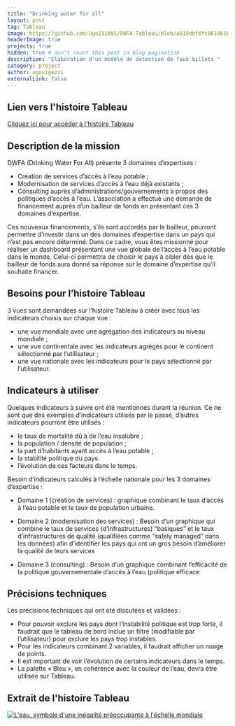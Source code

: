 ```yaml
---
title: "Drinking water for all"
layout: post
tag: Tableau
image: https://github.com/Ugo231091/DWFA-Tableau/blob/a819dbf6fc861961b3a98106dad8366e3417807d/Images/DWFA.png
headerImage: true
projects: true
hidden: true # don't count this post in blog pagination
description: "Elaboration d'un modèle de détection de faux billets "
category: project
author: ugovigezzi
externalLink: false
---
```


## Lien vers l'histoire Tableau

[Cliquez ici pour accéder à l'histoire Tableau](https://public.tableau.com/views/DWFA_16364682880280/Histoire1?:language=fr-FR&:display_count=n&:origin=viz_share_link)

## Description de la mission 

DWFA (Drinking Water For All)  présente 3 domaines d’expertises :
* Création de services d’accès à l’eau potable ;
* Modernisation de services d’accès à l’eau déjà existants ;
* Consulting auprès d’administrations/gouvernements à propos des politiques d’accès à l’eau.
L’association a effectué une demande de financement auprès d’un bailleur de fonds en présentant ces
3 domaines d’expertise.

Ces nouveaux financements, s’ils sont accordés par le bailleur, pourront permettre d’investir dans un
des domaines d’expertise dans un pays qui n’est pas encore déterminé.
Dans ce cadre, vous êtes missionné pour réaliser un dashboard présentant une vue globale de l’accès à
l’eau potable dans le monde. Celui-ci permettra de choisir le pays à cibler dès que le bailleur de fonds
aura donné sa réponse sur le domaine d’expertise qu’il souhaite financer.

## Besoins pour l’histoire Tableau

3 vues sont demandées sur l’histoire Tableau à créer avec tous les
indicateurs choisis sur chaque vue :
* une vue mondiale avec une agrégation des indicateurs au niveau
mondiale ;
* une vue continentale avec les indicateurs agrégés pour le continent
sélectionné par l’utilisateur ;
* une vue nationale avec les indicateurs pour le pays sélectionné par
l’utilisateur.

## Indicateurs à utiliser

Quelques indicateurs à suivre ont été mentionnés durant la réunion. Ce ne
sont que des exemples d’indicateurs utilisés par le passé, d’autres
indicateurs pourront être utilisés :
* le taux de mortalité dû à de l’eau insalubre ;
* la population / densité de population ;
* la part d’habitants ayant accès à l’eau potable ;
* la stabilité politique du pays.
* l’évolution de ces facteurs dans le temps.

Besoin d’indicateurs calculés à l’échelle nationale pour les 3 domaines
d’expertise :
* Domaine 1 (création de services) : graphique combinant le taux
d’accès à l’eau potable et le taux de population urbaine.

* Domaine 2 (modernisation des services) : Besoin d’un graphique
qui combine le taux de services (d’infrastructures) “basiques” et le
taux d’infrastructures de qualité (qualifiées comme “safely managed”
dans les données) afin d’identifier les pays qui ont un gros besoin
d’améliorer la qualité de leurs services
* Domaine 3 (consulting) : Besoin d’un graphique combinant
l’efficacité de la politique gouvernementale d’accès à l’eau (politique
efficace

## Précisions techniques

Les précisions techniques qui ont été discutées et validées :
* Pour pouvoir exclure les pays dont l’instabilité politique est trop
forte, il faudrait que le tableau de bord inclue un filtre (modifiable par
l’utilisateur) pour exclure les pays trop instables.
* Pour les indicateurs combinant 2 variables, il faudrait afficher un
nuage de points.
* Il est important de voir l’évolution de certains indicateurs dans le
temps.
* La palette « Bleu », en cohérence avec la couleur de l’eau, devra être
utilisée sur Tableau.

## Extrait de l'histoire Tableau 

<div class='tableauPlaceholder' id='viz1636470105573' style='position: relative'><noscript><a href='#'><img alt='L&#39;eau, symbole d&#39;une inégalité préoccupante à l&#39;échelle mondiale  ' src='https:&#47;&#47;public.tableau.com&#47;static&#47;images&#47;DW&#47;DWFA_16364682880280&#47;Histoire1&#47;1_rss.png' style='border: none' /></a></noscript><object class='tableauViz'  style='display:none;'><param name='host_url' value='https%3A%2F%2Fpublic.tableau.com%2F' /> <param name='embed_code_version' value='3' /> <param name='site_root' value='' /><param name='name' value='DWFA_16364682880280&#47;Histoire1' /><param name='tabs' value='no' /><param name='toolbar' value='yes' /><param name='static_image' value='https:&#47;&#47;public.tableau.com&#47;static&#47;images&#47;DW&#47;DWFA_16364682880280&#47;Histoire1&#47;1.png' /> <param name='animate_transition' value='yes' /><param name='display_static_image' value='yes' /><param name='display_spinner' value='yes' /><param name='display_overlay' value='yes' /><param name='display_count' value='yes' /><param name='language' value='fr-FR' /></object></div>       
